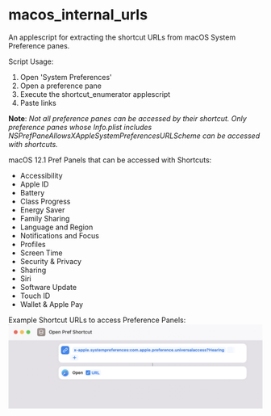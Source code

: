 # macos_internal_urls
An applescript for extracting the shortcut URLs from macOS System Preference panes.

Script Usage:

1) Open 'System Preferences'
1) Open a preference pane
1) Execute the shortcut_enumerator applescript
1) Paste links

**Note**: _Not all preference panes can be accessed by their shortcut. Only preference panes whose Info.plist includes NSPrefPaneAllowsXAppleSystemPreferencesURLScheme can be accessed with shortcuts._

macOS 12.1 Pref Panels that can be accessed with Shortcuts:

* Accessibility
* Apple ID
* Battery
* Class Progress
* Energy Saver
* Family Sharing
* Language and Region
* Notifications and Focus
* Profiles
* Screen Time
* Security & Privacy
* Sharing
* Siri
* Software Update
* Touch ID
* Wallet & Apple Pay

Example Shortcut URLs to access Preference Panels:
![Shortcut.app Screenshot](/images/shortcut_example.jpg)


